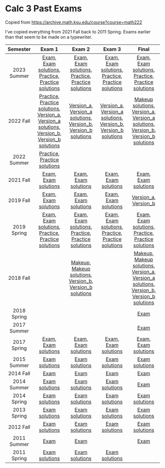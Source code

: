 <!-- ---
title: Calc 3 Exams
--- -->

# Calc 3 Past Exams

Copied from <https://archive.math.ksu.edu/course?course=math222>

I've copied everything from 2021 Fall back to 2011 Spring. Exams earlier than that seem to be made on a typewriter.

|Semester|Exam 1|Exam 2|Exam 3|Final|
|:---:|:---:|:---:|:---:|:---:|
| 2023 Summer | [Exam](./exams/2023-summer-exam1.pdf), [Exam solutions](./exams/2023-summer-exam1-sol.pdf), [Practice](./exams/2023-summer-exam1-practice.pdf), [Practice solutions](./exams/2023-summer-exam1-practice-sol.pdf) | [Exam](./exams/2023-summer-exam2.pdf), [Exam solutions](./exams/2023-summer-exam2-sol.pdf), [Practice](./exams/2023-summer-exam2-practice.pdf), [Practice solutions](./exams/2023-summer-exam2-practice-sol.pdf) | [Exam](./exams/2023-summer-exam3.pdf), [Exam solutions](./exams/2023-summer-exam3-sol.pdf), [Practice](./exams/2023-summer-exam3-practice.pdf), [Practice solutions](./exams/2023-summer-exam3-practice-sol.pdf) | [Exam](./exams/2023-summer-final.pdf), [Exam solutions](./exams/2023-summer-final-sol.pdf), [Practice](./exams/2023-summer-final-practice.pdf), [Practice solutions](./exams/2023-summer-final-practice-sol.pdf) |
| 2022 Fall | [Practice](./exams/2022-fall-exam1-practice.pdf), [Practice solutions](./exams/2022-fall-exam1-practice-sol.pdf), [Version_a](./exams/2022-fall-exam1-version_a.pdf), [Version_a solutions](./exams/2022-fall-exam1-version_a-sol.pdf), [Version_b](./exams/2022-fall-exam1-version_b.pdf), [Version_b solutions](./exams/2022-fall-exam1-version_b-sol.pdf) | [Version_a](./exams/2022-fall-exam2-version_a.pdf), [Version_a solutions](./exams/2022-fall-exam2-version_a-sol.pdf), [Version_b](./exams/2022-fall-exam2-version_b.pdf), [Version_b solutions](./exams/2022-fall-exam2-version_b-sol.pdf) | [Version_a](./exams/2022-fall-exam3-version_a.pdf), [Version_a solutions](./exams/2022-fall-exam3-version_a-sol.pdf), [Version_b](./exams/2022-fall-exam3-version_b.pdf), [Version_b solutions](./exams/2022-fall-exam3-version_b-sol.pdf) | [Makeup solutions](./exams/2022-fall-final-makeup-sol.pdf), [Version_a](./exams/2022-fall-final-version_a.pdf), [Version_a solutions](./exams/2022-fall-final-version_a-sol.pdf), [Version_b](./exams/2022-fall-final-version_b.pdf), [Version_b solutions](./exams/2022-fall-final-version_b-sol.pdf) |
| 2022 Summer | [Practice](./exams/2022-summer-exam1-practice.pdf), [Practice solutions](./exams/2022-summer-exam1-practice-sol.pdf) |  |  |  |
| 2021 Fall | [Exam](./exams/2021-fall-exam1.pdf), [Exam solutions](./exams/2021-fall-exam1-sol.pdf) | [Exam](./exams/2021-fall-exam2.pdf), [Exam solutions](./exams/2021-fall-exam2-sol.pdf) | [Exam](./exams/2021-fall-exam3.pdf), [Exam solutions](./exams/2021-fall-exam3-sol.pdf) | [Exam](./exams/2021-fall-final.pdf), [Exam solutions](./exams/2021-fall-final-sol.pdf) |
| 2019 Fall | [Exam](./exams/2019-fall-exam1.pdf), [Exam solutions](./exams/2019-fall-exam1-sol.pdf) | [Exam](./exams/2019-fall-exam2.pdf), [Exam solutions](./exams/2019-fall-exam2-sol.pdf) | [Exam](./exams/2019-fall-exam3.pdf), [Exam solutions](./exams/2019-fall-exam3-sol.pdf) | [Version_a](./exams/2019-fall-final-version_a.pdf), [Version_b](./exams/2019-fall-final-version_b.pdf) |
| 2019 Spring | [Exam](./exams/2019-spring-exam1.pdf), [Exam solutions](./exams/2019-spring-exam1-sol.pdf), [Practice](./exams/2019-spring-exam1-practice.pdf), [Practice solutions](./exams/2019-spring-exam1-practice-sol.pdf) | [Exam](./exams/2019-spring-exam2.pdf), [Exam solutions](./exams/2019-spring-exam2-sol.pdf), [Practice](./exams/2019-spring-exam2-practice.pdf), [Practice solutions](./exams/2019-spring-exam2-practice-sol.pdf) | [Exam](./exams/2019-spring-exam3.pdf), [Exam solutions](./exams/2019-spring-exam3-sol.pdf), [Practice](./exams/2019-spring-exam3-practice.pdf), [Practice solutions](./exams/2019-spring-exam3-practice-sol.pdf) | [Exam](./exams/2019-spring-final.pdf), [Exam solutions](./exams/2019-spring-final-sol.pdf), [Practice](./exams/2019-spring-final-practice.pdf), [Practice solutions](./exams/2019-spring-final-practice-sol.pdf) |
| 2018 Fall |  | [Makeup](./exams/2018-fall-exam2-makeup.pdf), [Makeup solutions](./exams/2018-fall-exam2-makeup-sol.pdf), [Version_b](./exams/2018-fall-exam2-version_b.pdf), [Version_b solutions](./exams/2018-fall-exam2-version_b-sol.pdf) |  | [Makeup](./exams/2018-fall-final-makeup.pdf), [Makeup solutions](./exams/2018-fall-final-makeup-sol.pdf), [Version_a](./exams/2018-fall-final-version_a.pdf), [Version_a solutions](./exams/2018-fall-final-version_a-sol.pdf), [Version_b](./exams/2018-fall-final-version_b.pdf), [Version_b solutions](./exams/2018-fall-final-version_b-sol.pdf) |
| 2018 Spring |  |  |  | [Exam](./exams/2018-spring-final.pdf) |
| 2017 Summer |  |  |  | [Exam](./exams/2017-summer-final.pdf) |
| 2017 Spring | [Exam](./exams/2017-spring-exam1.pdf), [Exam solutions](./exams/2017-spring-exam1-sol.pdf) | [Exam](./exams/2017-spring-exam2.pdf), [Exam solutions](./exams/2017-spring-exam2-sol.pdf) | [Exam](./exams/2017-spring-exam3.pdf), [Exam solutions](./exams/2017-spring-exam3-sol.pdf) | [Exam](./exams/2017-spring-final.pdf), [Exam solutions](./exams/2017-spring-final-sol.pdf) |
| 2015 Summer | [Exam solutions](./exams/2015-summer-exam1-sol.pdf) | [Exam solutions](./exams/2015-summer-exam2-sol.pdf) | [Exam solutions](./exams/2015-summer-exam3-sol.pdf) | [Exam solutions](./exams/2015-summer-final-sol.pdf) |
| 2014 Fall | [Exam](./exams/2014-fall-exam1.pdf) | [Exam](./exams/2014-fall-exam2.pdf) | [Exam](./exams/2014-fall-exam3.pdf) | [Exam](./exams/2014-fall-final.pdf) |
| 2014 Summer | [Exam solutions](./exams/2014-summer-exam1-sol.pdf) | [Exam solutions](./exams/2014-summer-exam2-sol.pdf) | [Exam solutions](./exams/2014-summer-exam3-sol.pdf) | [Exam](./exams/2014-summer-final.pdf) |
| 2014 Spring | [Exam solutions](./exams/2014-spring-exam1-sol.pdf) | [Exam solutions](./exams/2014-spring-exam2-sol.pdf) | [Exam solutions](./exams/2014-spring-exam3-sol.pdf) | [Exam solutions](./exams/2014-spring-final-sol.pdf) |
| 2013 Spring | [Exam solutions](./exams/2013-spring-exam1-sol.pdf) | [Exam solutions](./exams/2013-spring-exam2-sol.pdf) | [Exam solutions](./exams/2013-spring-exam3-sol.pdf) | [Exam solutions](./exams/2013-spring-final-sol.pdf) |
| 2012 Fall | [Exam solutions](./exams/2012-fall-exam1-sol.pdf) | [Exam solutions](./exams/2012-fall-exam2-sol.pdf) | [Exam solutions](./exams/2012-fall-exam3-sol.pdf) | [Exam solutions](./exams/2012-fall-final-sol.pdf) |
| 2011 Summer | [Exam](./exams/2011-summer-exam1.pdf) | [Exam](./exams/2011-summer-exam2.pdf) |  | [Exam](./exams/2011-summer-final.pdf) |
| 2011 Spring | [Exam solutions](./exams/2011-spring-exam1-sol.pdf) | [Exam solutions](./exams/2011-spring-exam2-sol.pdf) | [Exam solutions](./exams/2011-spring-exam3-sol.pdf) |  |
